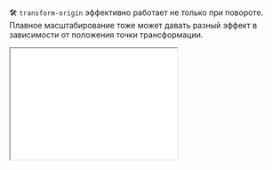 🛠 `transform-origin` эффективно работает не только при повороте. Плавное масштабирование тоже может давать разный эффект в зависимости от положения точки трансформации.

<iframe title="Масштабирование с точкой трансформации" src="../demos/skew-point/" height="200"></iframe>
